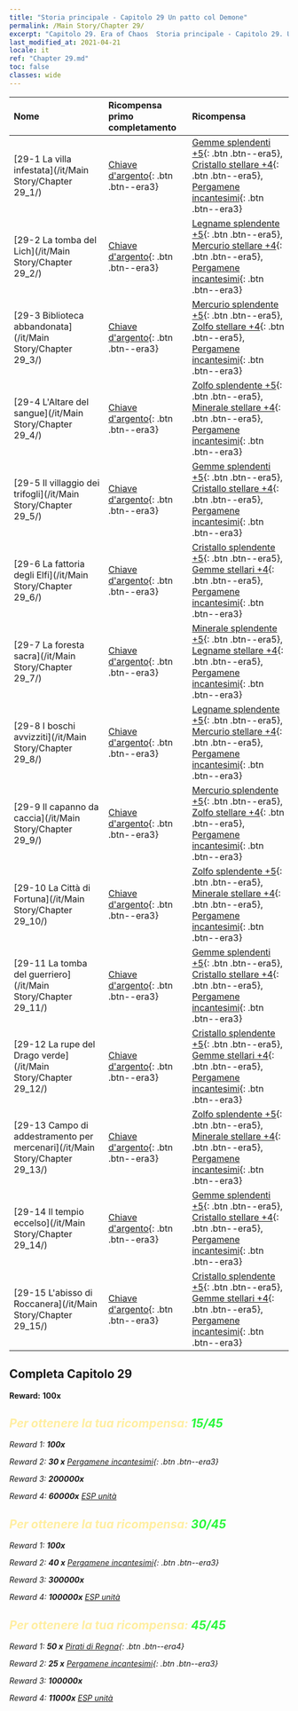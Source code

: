 ```yaml
---
title: "Storia principale - Capitolo 29 Un patto col Demone"
permalink: /Main Story/Chapter 29/
excerpt: "Capitolo 29. Era of Chaos  Storia principale - Capitolo 29. Un patto col Demone"
last_modified_at: 2021-04-21
locale: it
ref: "Chapter 29.md"
toc: false
classes: wide
---
```


  | Nome |  Ricompensa primo completamento | Ricompensa |
  |:------------|:------------|:------------| 
  | [29-1 La villa infestata](/it/Main Story/Chapter 29_1/) | [Chiave d'argento](/it/Items/con_693/){: .btn .btn--era3} | [Gemme splendenti +5](/it/Items/mat_100/){: .btn .btn--era5}, [Cristallo stellare +4](/it/Items/mat_94/){: .btn .btn--era5}, [Pergamene incantesimi](/it/Items/con_694/){: .btn .btn--era3} |
  | [29-2 La tomba del Lich](/it/Main Story/Chapter 29_2/) | [Chiave d'argento](/it/Items/con_693/){: .btn .btn--era3} | [Legname splendente +5](/it/Items/mat_97/){: .btn .btn--era5}, [Mercurio stellare +4](/it/Items/mat_91/){: .btn .btn--era5}, [Pergamene incantesimi](/it/Items/con_694/){: .btn .btn--era3} |
  | [29-3 Biblioteca abbandonata](/it/Main Story/Chapter 29_3/) | [Chiave d'argento](/it/Items/con_693/){: .btn .btn--era3} | [Mercurio splendente +5](/it/Items/mat_98/){: .btn .btn--era5}, [Zolfo stellare +4](/it/Items/mat_92/){: .btn .btn--era5}, [Pergamene incantesimi](/it/Items/con_694/){: .btn .btn--era3} |
  | [29-4 L'Altare del sangue](/it/Main Story/Chapter 29_4/) | [Chiave d'argento](/it/Items/con_693/){: .btn .btn--era3} | [Zolfo splendente +5](/it/Items/mat_99/){: .btn .btn--era5}, [Minerale stellare +4](/it/Items/mat_89/){: .btn .btn--era5}, [Pergamene incantesimi](/it/Items/con_694/){: .btn .btn--era3} |
  | [29-5 Il villaggio dei trifogli](/it/Main Story/Chapter 29_5/) | [Chiave d'argento](/it/Items/con_693/){: .btn .btn--era3} | [Gemme splendenti +5](/it/Items/mat_100/){: .btn .btn--era5}, [Cristallo stellare +4](/it/Items/mat_94/){: .btn .btn--era5}, [Pergamene incantesimi](/it/Items/con_694/){: .btn .btn--era3} |
  | [29-6 La fattoria degli Elfi](/it/Main Story/Chapter 29_6/) | [Chiave d'argento](/it/Items/con_693/){: .btn .btn--era3} | [Cristallo splendente +5](/it/Items/mat_101/){: .btn .btn--era5}, [Gemme stellari +4](/it/Items/mat_93/){: .btn .btn--era5}, [Pergamene incantesimi](/it/Items/con_694/){: .btn .btn--era3} |
  | [29-7 La foresta sacra](/it/Main Story/Chapter 29_7/) | [Chiave d'argento](/it/Items/con_693/){: .btn .btn--era3} | [Minerale splendente +5](/it/Items/mat_96/){: .btn .btn--era5}, [Legname stellare +4](/it/Items/mat_90/){: .btn .btn--era5}, [Pergamene incantesimi](/it/Items/con_694/){: .btn .btn--era3} |
  | [29-8 I boschi avvizziti](/it/Main Story/Chapter 29_8/) | [Chiave d'argento](/it/Items/con_693/){: .btn .btn--era3} | [Legname splendente +5](/it/Items/mat_97/){: .btn .btn--era5}, [Mercurio stellare +4](/it/Items/mat_91/){: .btn .btn--era5}, [Pergamene incantesimi](/it/Items/con_694/){: .btn .btn--era3} |
  | [29-9 Il capanno da caccia](/it/Main Story/Chapter 29_9/) | [Chiave d'argento](/it/Items/con_693/){: .btn .btn--era3} | [Mercurio splendente +5](/it/Items/mat_98/){: .btn .btn--era5}, [Zolfo stellare +4](/it/Items/mat_92/){: .btn .btn--era5}, [Pergamene incantesimi](/it/Items/con_694/){: .btn .btn--era3} |
  | [29-10 La Città di Fortuna](/it/Main Story/Chapter 29_10/) | [Chiave d'argento](/it/Items/con_693/){: .btn .btn--era3} | [Zolfo splendente +5](/it/Items/mat_99/){: .btn .btn--era5}, [Minerale stellare +4](/it/Items/mat_89/){: .btn .btn--era5}, [Pergamene incantesimi](/it/Items/con_694/){: .btn .btn--era3} |
  | [29-11 La tomba del guerriero](/it/Main Story/Chapter 29_11/) | [Chiave d'argento](/it/Items/con_693/){: .btn .btn--era3} | [Gemme splendenti +5](/it/Items/mat_100/){: .btn .btn--era5}, [Cristallo stellare +4](/it/Items/mat_94/){: .btn .btn--era5}, [Pergamene incantesimi](/it/Items/con_694/){: .btn .btn--era3} |
  | [29-12 La rupe del Drago verde](/it/Main Story/Chapter 29_12/) | [Chiave d'argento](/it/Items/con_693/){: .btn .btn--era3} | [Cristallo splendente +5](/it/Items/mat_101/){: .btn .btn--era5}, [Gemme stellari +4](/it/Items/mat_93/){: .btn .btn--era5}, [Pergamene incantesimi](/it/Items/con_694/){: .btn .btn--era3} |
  | [29-13 Campo di addestramento per mercenari](/it/Main Story/Chapter 29_13/) | [Chiave d'argento](/it/Items/con_693/){: .btn .btn--era3} | [Zolfo splendente +5](/it/Items/mat_99/){: .btn .btn--era5}, [Minerale stellare +4](/it/Items/mat_89/){: .btn .btn--era5}, [Pergamene incantesimi](/it/Items/con_694/){: .btn .btn--era3} |
  | [29-14 Il tempio eccelso](/it/Main Story/Chapter 29_14/) | [Chiave d'argento](/it/Items/con_693/){: .btn .btn--era3} | [Gemme splendenti +5](/it/Items/mat_100/){: .btn .btn--era5}, [Cristallo stellare +4](/it/Items/mat_94/){: .btn .btn--era5}, [Pergamene incantesimi](/it/Items/con_694/){: .btn .btn--era3} |
  | [29-15 L'abisso di Roccanera](/it/Main Story/Chapter 29_15/) | [Chiave d'argento](/it/Items/con_693/){: .btn .btn--era3} | [Cristallo splendente +5](/it/Items/mat_101/){: .btn .btn--era5}, [Gemme stellari +4](/it/Items/mat_93/){: .btn .btn--era5}, [Pergamene incantesimi](/it/Items/con_694/){: .btn .btn--era3} |


## Completa Capitolo 29

 **Reward:**  **100x** <i class="fas fa-gem"/>



## <span style="color: #ffeea0">Per ottenere la tua ricompensa: </span><span style="color: #27f73a">15/45</span>

 Reward 1:  **100x** <i class="fas fa-gem"/>

 Reward 2: **30 x** [Pergamene incantesimi](/it/Items/con_694/){: .btn .btn--era3}

 Reward 3:  **200000x** <i class="fas fa-coins"/>

 Reward 4:  **60000x** [ESP unità](/it/Items/con_902/)



## <span style="color: #ffeea0">Per ottenere la tua ricompensa: </span><span style="color: #27f73a">30/45</span>

 Reward 1:  **100x** <i class="fas fa-gem"/>

 Reward 2: **40 x** [Pergamene incantesimi](/it/Items/con_694/){: .btn .btn--era3}

 Reward 3:  **300000x** <i class="fas fa-coins"/>

 Reward 4:  **100000x** [ESP unità](/it/Items/con_902/)



## <span style="color: #ffeea0">Per ottenere la tua ricompensa: </span><span style="color: #27f73a">45/45</span>

 Reward 1: **50 x** [Pirati di Regna](/it/Items/unt_273/){: .btn .btn--era4}

 Reward 2: **25 x** [Pergamene incantesimi](/it/Items/con_694/){: .btn .btn--era3}

 Reward 3:  **100000x** <i class="fas fa-coins"/>

 Reward 4:  **11000x** [ESP unità](/it/Items/con_902/)

